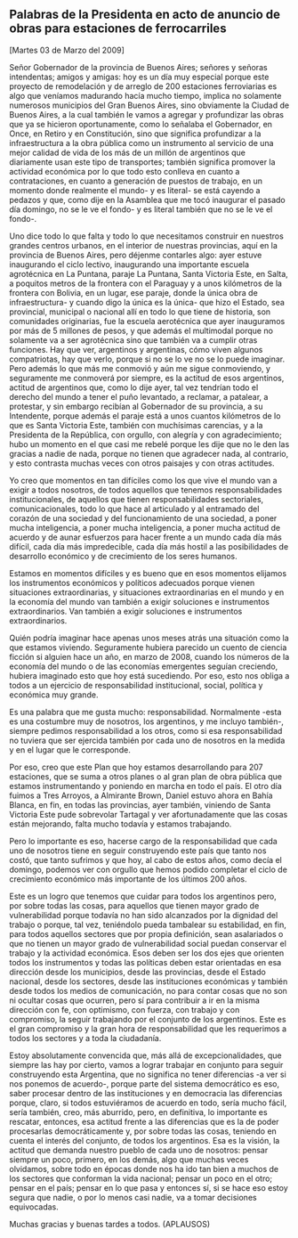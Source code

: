 Palabras de la Presidenta en acto de anuncio de obras para estaciones de ferrocarriles
--------------------------------------------------------------------------------------

[Martes 03 de Marzo del 2009]

Señor Gobernador de la provincia de Buenos Aires; señores y señoras
intendentas; amigos y amigas: hoy es un día muy especial porque este
proyecto de remodelación y de arreglo de 200 estaciones ferroviarias es
algo que veníamos madurando hacía mucho tiempo, implica no solamente
numerosos municipios del Gran Buenos Aires, sino obviamente la Ciudad de
Buenos Aires, a la cual también le vamos a agregar y profundizar las
obras que ya se hicieron oportunamente, como lo señalaba el Gobernador,
en Once, en Retiro y en Constitución, sino que significa profundizar a
la infraestructura a la obra pública como un instrumento al servicio de
una mejor calidad de vida de los más de un millón de argentinos que
diariamente usan este tipo de transportes; también significa promover la
actividad económica por lo que todo esto conlleva en cuanto a
contrataciones, en cuanto a generación de puestos de trabajo, en un
momento donde realmente el mundo- y es literal- se está cayendo a
pedazos y que, como dije en la Asamblea que me tocó inaugurar el pasado
día domingo, no se le ve el fondo- y es literal también que no se le ve
el fondo-.

Uno dice todo lo que falta y todo lo que necesitamos construir en
nuestros grandes centros urbanos, en el interior de nuestras provincias,
aquí en la provincia de Buenos Aires, pero déjenme contarles algo: ayer
estuve inaugurando el ciclo lectivo, inaugurando una importante escuela
agrotécnica en La Puntana, paraje La Puntana, Santa Victoria Este, en
Salta, a poquitos metros de la frontera con el Paraguay y a unos
kilómetros de la frontera con Bolivia, en un lugar, ese paraje, donde la
única obra de infraestructura- y cuando digo la única es la única- que
hizo el Estado, sea provincial, municipal o nacional allí en todo lo que
tiene de historia, son comunidades originarias, fue la escuela
aerotécnica que ayer inauguramos por más de 5 millones de pesos, y que
además el multimodal porque no solamente va a ser agrotécnica sino que
también va a cumplir otras funciones. Hay que ver, argentinos y
argentinas, cómo viven algunos compatriotas, hay que verlo, porque si no
se lo ve no se lo puede imaginar. Pero además lo que más me conmovió y
aún me sigue conmoviendo, y seguramente me conmoverá por siempre, es la
actitud de esos argentinos, actitud de argentinos que, como lo dije
ayer, tal vez tendrían todo el derecho del mundo a tener el puño
levantado, a reclamar, a patalear, a protestar, y sin embargo recibían
al Gobernador de su provincia, a su Intendente, porque además el paraje
está a unos cuantos kilómetros de lo que es Santa Victoria Este, también
con muchísimas carencias, y a la Presidenta de la República, con
orgullo, con alegría y con agradecimiento; hubo un momento en el que
casi me rebelé porque les dije que no le den las gracias a nadie de
nada, porque no tienen que agradecer nada, al contrario, y esto
contrasta muchas veces con otros paisajes y con otras actitudes.

Yo creo que momentos en tan difíciles como los que vive el mundo van a
exigir a todos nosotros, de todos aquellos que tenemos responsabilidades
institucionales, de aquellos que tienen responsabilidades sectoriales,
comunicacionales, todo lo que hace al articulado y al entramado del
corazón de una sociedad y del funcionamiento de una sociedad, a poner
mucha inteligencia, a poner mucha inteligencia, a poner mucha actitud de
acuerdo y de aunar esfuerzos para hacer frente a un mundo cada día más
difícil, cada día más impredecible, cada día más hostil a las
posibilidades de desarrollo económico y de crecimiento de los seres
humanos.

Estamos en momentos difíciles y es bueno que en esos momentos elijamos
los instrumentos económicos y políticos adecuados porque vienen
situaciones extraordinarias, y situaciones extraordinarias en el mundo y
en la economía del mundo van también a exigir soluciones e instrumentos
extraordinarios. Van también a exigir soluciones e instrumentos
extraordinarios.

Quién podría imaginar hace apenas unos meses atrás una situación como la
que estamos viviendo. Seguramente hubiera parecido un cuento de ciencia
ficción si alguien hace un año, en marzo de 2008, cuando los números de
la economía del mundo o de las economías emergentes seguían creciendo,
hubiera imaginado esto que hoy está sucediendo. Por eso, esto nos obliga
a todos a un ejercicio de responsabilidad institucional, social,
política y económica muy grande.

Es una palabra que me gusta mucho: responsabilidad. Normalmente -esta es
una costumbre muy de nosotros, los argentinos, y me incluyo también-,
siempre pedimos responsabilidad a los otros, como si esa responsabilidad
no tuviera que ser ejercida también por cada uno de nosotros en la
medida y en el lugar que le corresponde.

Por eso, creo que este Plan que hoy estamos desarrollando para 207
estaciones, que se suma a otros planes o al gran plan de obra pública
que estamos instrumentando y poniendo en marcha en todo el país. El otro
día fuimos a Tres Arroyos, a Almirante Brown, Daniel estuvo ahora en
Bahía Blanca, en fin, en todas las provincias, ayer también, viniendo de
Santa Victoria Este pude sobrevolar Tartagal y ver afortunadamente que
las cosas están mejorando, falta mucho todavía y estamos trabajando.

Pero lo importante es eso, hacerse cargo de la responsabilidad que cada
uno de nosotros tiene en seguir construyendo este país que tanto nos
costó, que tanto sufrimos y que hoy, al cabo de estos años, como decía
el domingo, podemos ver con orgullo que hemos podido completar el ciclo
de crecimiento económico más importante de los últimos 200 años.

Este es un logro que tenemos que cuidar para todos los argentinos pero,
por sobre todas las cosas, para aquellos que tienen mayor grado de
vulnerabilidad porque todavía no han sido alcanzados por la dignidad del
trabajo o porque, tal vez, teniéndolo pueda tambalear su estabilidad, en
fin, para todos aquellos sectores que por propia definición, sean
asalariados o que no tienen un mayor grado de vulnerabilidad social
puedan conservar el trabajo y la actividad económica. Esos deben ser los
dos ejes que orienten todos los instrumentos y todas las políticas deben
estar orientadas en esa dirección desde los municipios, desde las
provincias, desde el Estado nacional, desde los sectores, desde las
instituciones económicas y también desde todos los medios de
comunicación, no para contar cosas que no son ni ocultar cosas que
ocurren, pero sí para contribuir a ir en la misma dirección con fe, con
optimismo, con fuerza, con trabajo y con compromiso, la seguir
trabajando por el conjunto de los argentinos. Este es el gran compromiso
y la gran hora de responsabilidad que les requerimos a todos los
sectores y a toda la ciudadanía.

Estoy absolutamente convencida que, más allá de excepcionalidades, que
siempre las hay por cierto, vamos a lograr trabajar en conjunto para
seguir construyendo esta Argentina, que no significa no tener
diferencias -a ver si nos ponemos de acuerdo-, porque parte del sistema
democrático es eso, saber procesar dentro de las instituciones y en
democracia las diferencias porque, claro, si todos estuviéramos de
acuerdo en todo, sería mucho fácil, sería también, creo, más aburrido,
pero, en definitiva, lo importante es rescatar, entonces, esa actitud
frente a las diferencias que es la de poder procesarlas democráticamente
y, por sobre todas las cosas, teniendo en cuenta el interés del
conjunto, de todos los argentinos. Esa es la visión, la actitud que
demanda nuestro pueblo de cada uno de nosotros: pensar siempre un poco,
primero, en los demás, algo que muchas veces olvidamos, sobre todo en
épocas donde nos ha ido tan bien a muchos de los sectores que conforman
la vida nacional; pensar un poco en el otro; pensar en el país; pensar
en lo que pasa y entonces sí, si se hace eso estoy segura que nadie, o
por lo menos casi nadie, va a tomar decisiones equivocadas.

Muchas gracias y buenas tardes a todos. (APLAUSOS)

 

 
